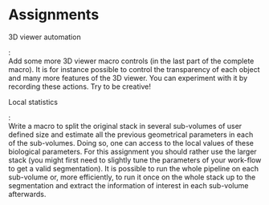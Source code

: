 Assignments
===========

3D viewer automation

:   \
    Add some more 3D viewer macro controls (in the last part of the
    complete macro). It is for instance possible to control the
    transparency of each object and many more features of the 3D viewer.
    You can experiment with it by recording these actions. Try to be
    creative!

Local statistics

:   \
    Write a macro to split the original stack in several sub-volumes of
    user defined size and estimate all the previous geometrical
    parameters in each of the sub-volumes. Doing so, one can access to
    the local values of these biological parameters. For this assignment
    you should rather use the larger stack (you might first need to
    slightly tune the parameters of your work-flow to get a valid
    segmentation). It is possible to run the whole pipeline on each
    sub-volume or, more efficiently, to run it once on the whole stack
    up to the segmentation and extract the information of interest in
    each sub-volume afterwards.


